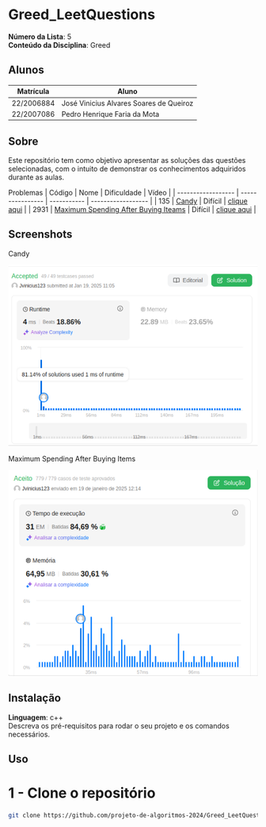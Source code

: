 # Greed_LeetQuestions

**Número da Lista**: 5<br>
**Conteúdo da Disciplina**: Greed<br>

## Alunos
|Matrícula | Aluno |
| -- | -- |
| 22/2006884  |  José Vinicius Alvares Soares de Queiroz |
| 22/2007086 |  Pedro Henrique Faria da Mota |

## Sobre 
Este repositório tem como objetivo apresentar as soluções das questões selecionadas, com o intuito de demonstrar os conhecimentos adquiridos durante as aulas.

Problemas
| Código | Nome | Dificuldade | Vídeo |
| ------------------ | ---------------- | ----------- | ------------------ |
| 135 | [Candy](https://leetcode.com/problems/candy/description/) | Difícil | [clique aqui](https://www.youtube.com/watch?v=75yIR1Ugrsk) |
| 2931 | [Maximum Spending After Buying Iteams](https://leetcode.com/problems/maximum-spending-after-buying-items/description/) | Difícil | [clique aqui](https://youtu.be/p3HlxcQ2Mtg) |

## Screenshots
Candy
<div align="center"><img src="/135.Candy/135.Candy.png" height=auto width=auto></div>

Maximum Spending After Buying Items
<div align="center"><img src="/2931.maximum-spending-after-buying-items/2931.maximum-spending-after-buying-items.png" height=auto width=auto></div>

## Instalação 
**Linguagem**: c++<br>
Descreva os pré-requisitos para rodar o seu projeto e os comandos necessários.

## Uso 
# 1 - Clone o repositório
```bash
git clone https://github.com/projeto-de-algoritmos-2024/Greed_LeetQuestions.git
```




